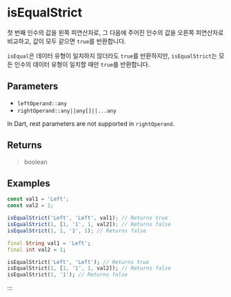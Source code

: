# isEqualStrict <Lang dart js />

첫 번째 인수의 값을 왼쪽 피연산자로, 그 다음에 주어진 인수의 값을 오른쪽 피연산자로 비교하고, 값이 모두 같으면 `true`를 반환합니다.

`isEqual`은 데이터 유형이 일치하지 않더라도 `true`를 반환하지만, `isEqualStrict`는 모든 인수의 데이터 유형이 일치할 때만 `true`를 반환합니다.

## Parameters

- `leftOperand::any`
- `rightOperand::any||any[]||...any`

In Dart, rest parameters are not supported in `rightOperand`.

## Returns

> boolean

## Examples

```javascript [JavaScript]
const val1 = 'Left';
const val2 = 1;

isEqualStrict('Left', 'Left', val1); // Returns true
isEqualStrict(1, [1, '1', 1, val2]); // Returns false
isEqualStrict(1, 1, '1', 1); // Returns false
```

```dart [Dart]
final String val1 = 'Left';
final int val2 = 1;

isEqualStrict('Left', 'Left'); // Returns true
isEqualStrict(1, [1, '1', 1, val2]); // Returns false
isEqualStrict(1, '1'); // Returns false
```

:::

